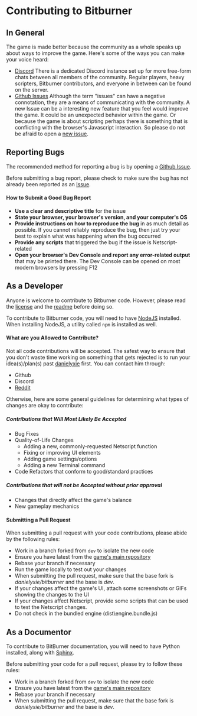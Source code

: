 # Contributing to Bitburner

## In General
The game is made better because the community as a whole speaks up about
ways to improve the game. Here's some of the ways you can make your voice
heard:
 - [Discord](https://discordapp.com)
   There is a dedicated Discord instance set up for more free-form chats
   between all members of the community. Regular players, heavy scripters,
   Bitburner contributors, and everyone in between can be found on the
   server.
 - [Github Issues](https://github.com/danielyxie/bitburner/issues)
   Although the term "issues" can have a negative connotation, they are a
   means of communicating with the community. A new Issue can be a
   interesting new feature that you feel would improve the game. It could be
   an unexpected behavior within the game. Or because the game is about
   scripting perhaps there is something that is conflicting with the
   browser's Javascript interaction. So please do not be afraid to open a
   [new issue](https://github.com/danielyxie/bitburner/issues/new).
   
## Reporting Bugs
The recommended method for reporting a bug is by opening a 
[Github Issue](https://github.com/danielyxie/bitburner/issues). 

Before submitting a bug report, please check to make sure the bug has not 
already been reported as an [Issue](https://github.com/danielyxie/bitburner/issues). 

#### How to Submit a Good Bug Report

  * **Use a clear and descriptive title** for the issue
  * **State your browser, your browser's version, and your computer's OS**
  * **Provide instructions on how to reproduce the bug** in as much detail 
    as possible. If you cannot reliably reproduce the bug, then just try
    your best to explain what was happening when the bug occurred
  * **Provide any scripts** that triggered the bug if the issue is Netscript-related
  * **Open your browser's Dev Console and report any error-related output** 
    that may be printed there. The Dev Console can be opened on most modern 
    browsers by pressing F12

## As a Developer
Anyone is welcome to contribute to Bitburner code. However, please read 
the [license](https://github.com/danielyxie/bitburner/blob/dev/license.txt) 
and the [readme](https://github.com/danielyxie/bitburner/blob/dev/README.md)
before doing so.

To contribute to Bitburner code, you will need to have
[NodeJS](https://nodejs.org) installed. When installing NodeJS, a utility
called `npm` is installed as well.

#### What are you Allowed to Contribute?
Not all code contributions will be accepted. The safest way to ensure 
that you don't waste time working on something that gets rejected is to 
run your idea(s)/plan(s) past [danielyxie](https://github.com/danielyxie) first. 
You can contact him through:

  * Github
  * Discord
  * [Reddit](https://www.reddit.com/user/chapt3r/)

Otherwise, here are some general guidelines for determining what types of changes 
are okay to contribute:

##### Contributions that Will Most Likely Be Accepted
* Bug Fixes
* Quality-of-Life Changes
  * Adding a new, commonly-requested Netscript function 
  * Fixing or improving UI elements
  * Adding game settings/options
  * Adding a new Terminal command
* Code Refactors that conform to good/standard practices

##### Contributions that will not be Accepted without prior approval
* Changes that directly affect the game's balance
* New gameplay mechanics

#### Submitting a Pull Request 
When submitting a pull request with your code contributions, please abide by 
the following rules:

 - Work in a branch forked from `dev` to isolate the new code
 - Ensure you have latest from the [game's main
   repository](danielyxie/bitburner@dev)
 - Rebase your branch if necessary
 - Run the game locally to test out your changes
 - When submitting the pull request, make sure that the base fork is
   _danielyxie/bitburner_ and the base is _dev_.
 - If your changes affect the game's UI, attach some screenshots or GIFs showing
   the changes to the UI
 - If your changes affect Netscript, provide some 
   scripts that can be used to test the Netscript changes. 
 - Do not check in the bundled engine (dist\engine.bundle.js)

## As a Documentor
To contribute to BitBurner documentation, you will need to have Python
installed, along with [Sphinx](http://www.sphinx-doc.org).

Before submitting your code for a pull request, please try to follow these
rules:
 - Work in a branch forked from `dev` to isolate the new code
 - Ensure you have latest from the [game's main
   repository](danielyxie/bitburner@dev)
 - Rebase your branch if necessary
 - When submitting the pull request, make sure that the base fork is
   _danielyxie/bitburner_ and the base is _dev_.
